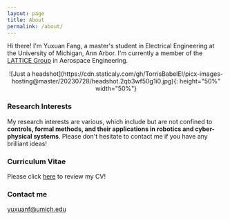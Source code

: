 ```yaml
---
layout: page
title: About
permalink: /about/
---
```


Hi there! I'm Yuxuan Fang, a master's student in Electrical Engineering at the University of Michigan, Ann Arbor. I'm currently a member of the [LATTICE Group](https://sites.google.com/umich.edu/lattice/people) in Aerospace Engineering.

<div align= center>![Just a headshot](https://cdn.staticaly.com/gh/TorrisBabelEI/picx-images-hosting@master/20230728/headshot.2qb3wf50g1i0.jpg){: height="50%" width="50%"}</div>

### Research Interests

My research interests are various, which include but are not confined to **controls, formal methods, and their applications in robotics and cyber-physical systems**. Please don't hesitate to contact me if you have any brilliant ideas!

### Curriculum Vitae

Please click [here](https://github.com/TorrisBabelEI/TorrisBabelEI.github.io/blob/master/documents/FYX_CV.pdf) to review my CV!

### Contact me

[yuxuanf@umich.edu](mailto:yuxuanf@umich.edu)
